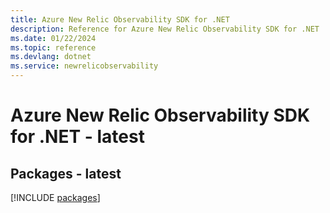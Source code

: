 ```yaml
---
title: Azure New Relic Observability SDK for .NET
description: Reference for Azure New Relic Observability SDK for .NET
ms.date: 01/22/2024
ms.topic: reference
ms.devlang: dotnet
ms.service: newrelicobservability
---
```

# Azure New Relic Observability SDK for .NET - latest
## Packages - latest
[!INCLUDE [packages](new-relic-observability-index.md)]